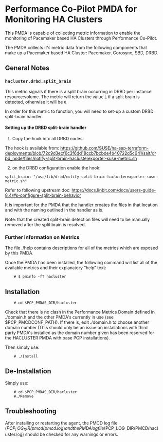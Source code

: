 # Performance Co-Pilot PMDA for Monitoring HA Clusters

This PMDA is capable of collecting metric information to enable the monitoring of Pacemaker based HA Clusters through Performance Co-Pilot.

The PMDA collects it's metric data from the following components that make up a Pacemaker based HA Cluster: Pacemaker, Corosync, SBD, DRBD.

## General Notes

### `hacluster.drbd.split_brain`

This metric signals if there is a split brain occurring in DRBD per instance resource:volume. The metric will return the value `1` if a split brain is detected, otherwise it will be `0`.

In order for this metric to function, you will need to set-up a custom DRBD split-brain handler.

#### Setting up the DRBD split-brain handler

1) Copy the hook into all DRBD nodes:

The hook is available from:
https://github.com/SUSE/ha-sap-terraform-deployments/blob/72c9d3ecf6c3f6dd18ccb7bcbde4b40722d5c641/salt/drbd_node/files/notify-split-brain-haclusterexporter-suse-metric.sh

2) on the DRBD configuration enable the hook:

```split_brain: "/usr/lib/drbd/notify-split-brain-haclusterexporter-suse-metric.sh"```

Refer to following upstream doc: https://docs.linbit.com/docs/users-guide-8.4/#s-configure-split-brain-behavior

It is important for the PMDA that the handler creates the files in that location and with the naming outlined in the handler as is.

Note: that the created split-brain detection files will need to be manually removed after the split brain is resolved.

### Further information on Metrics

The file ./help contains descriptions for all of the metrics which are
exposed by this PMDA.

Once the PMDA has been installed, the following command will list all of
the available metrics and their explanatory “help” text:

		# $ pminfo -fT hacluster

## Installation

		# cd $PCP_PMDAS_DIR/hacluster

Check that there is no clash in the Performance Metrics Domain defined in ./domain.h and the other PMDA's currently in use (see $PCP_PMCDCONF_PATH). If there is, edit ./domain.h to choose another domain number (This should only be an issue on installations with third party PMDA's installed as the domain number given has been reserved for the HACLUSTER PMDA with base PCP installations).

Then simply use:

		# ./Install

## De-Installation

Simply use:

		# cd $PCP_PMDAS_DIR/hacluster
		#./Remove

## Troubleshooting

After installing or restarting the agent, the PMCD log file ($PCP_LOG_DIR/pmcd/pmcd.log) and the PMDA log file ($PCP_LOG_DIR/PMCD/hacluster.log) should be checked for any warnings or errors.
